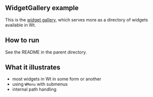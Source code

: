 WidgetGallery example
---------------------

This is the [widget gallery](http://www.webtoolkit.eu/widgets), which serves more as a directory of widgets available in Wt.

How to run
----------

See the README in the parent directory.

What it illustrates
-------------------

- most widgets in Wt in some form or another
- using `WMenu` with submenus
- internal path handling
